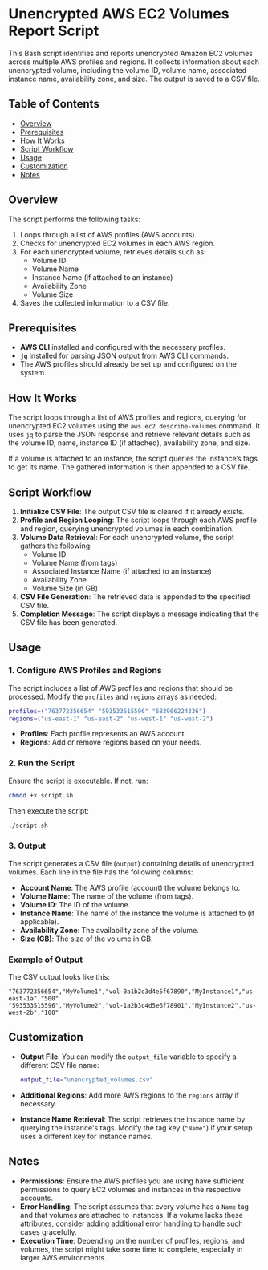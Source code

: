 # Unencrypted AWS EC2 Volumes Report Script

This Bash script identifies and reports unencrypted Amazon EC2 volumes across multiple AWS profiles and regions. It collects information about each unencrypted volume, including the volume ID, volume name, associated instance name, availability zone, and size. The output is saved to a CSV file.

## Table of Contents

- [Overview](#overview)
- [Prerequisites](#prerequisites)
- [How It Works](#how-it-works)
- [Script Workflow](#script-workflow)
- [Usage](#usage)
- [Customization](#customization)
- [Notes](#notes)

## Overview

The script performs the following tasks:
1. Loops through a list of AWS profiles (AWS accounts).
2. Checks for unencrypted EC2 volumes in each AWS region.
3. For each unencrypted volume, retrieves details such as:
   - Volume ID
   - Volume Name
   - Instance Name (if attached to an instance)
   - Availability Zone
   - Volume Size
4. Saves the collected information to a CSV file.

## Prerequisites

- **AWS CLI** installed and configured with the necessary profiles.
- **`jq`** installed for parsing JSON output from AWS CLI commands.
- The AWS profiles should already be set up and configured on the system.

## How It Works

The script loops through a list of AWS profiles and regions, querying for unencrypted EC2 volumes using the `aws ec2 describe-volumes` command. It uses `jq` to parse the JSON response and retrieve relevant details such as the volume ID, name, instance ID (if attached), availability zone, and size.

If a volume is attached to an instance, the script queries the instance’s tags to get its name. The gathered information is then appended to a CSV file.

## Script Workflow

1. **Initialize CSV File**: The output CSV file is cleared if it already exists.
2. **Profile and Region Looping**: The script loops through each AWS profile and region, querying unencrypted volumes in each combination.
3. **Volume Data Retrieval**: For each unencrypted volume, the script gathers the following:
   - Volume ID
   - Volume Name (from tags)
   - Associated Instance Name (if attached to an instance)
   - Availability Zone
   - Volume Size (in GB)
4. **CSV File Generation**: The retrieved data is appended to the specified CSV file.
5. **Completion Message**: The script displays a message indicating that the CSV file has been generated.

## Usage

### 1. Configure AWS Profiles and Regions

The script includes a list of AWS profiles and regions that should be processed. Modify the `profiles` and `regions` arrays as needed:

```bash
profiles=("763772356654" "593533515596" "683966224336")
regions=("us-east-1" "us-east-2" "us-west-1" "us-west-2")
```

- **Profiles**: Each profile represents an AWS account.
- **Regions**: Add or remove regions based on your needs.

### 2. Run the Script

Ensure the script is executable. If not, run:

```bash
chmod +x script.sh
```

Then execute the script:

```bash
./script.sh
```

### 3. Output

The script generates a CSV file (`output`) containing details of unencrypted volumes. Each line in the file has the following columns:
- **Account Name**: The AWS profile (account) the volume belongs to.
- **Volume Name**: The name of the volume (from tags).
- **Volume ID**: The ID of the volume.
- **Instance Name**: The name of the instance the volume is attached to (if applicable).
- **Availability Zone**: The availability zone of the volume.
- **Size (GB)**: The size of the volume in GB.

### Example of Output

The CSV output looks like this:

```
"763772356654","MyVolume1","vol-0a1b2c3d4e5f67890","MyInstance1","us-east-1a","500"
"593533515596","MyVolume2","vol-1a2b3c4d5e6f78901","MyInstance2","us-west-2b","100"
```

## Customization

- **Output File**: You can modify the `output_file` variable to specify a different CSV file name:
  ```bash
  output_file="unencrypted_volumes.csv"
  ```
  
- **Additional Regions**: Add more AWS regions to the `regions` array if necessary.

- **Instance Name Retrieval**: The script retrieves the instance name by querying the instance's tags. Modify the tag key (`"Name"`) if your setup uses a different key for instance names.

## Notes

- **Permissions**: Ensure the AWS profiles you are using have sufficient permissions to query EC2 volumes and instances in the respective accounts.
- **Error Handling**: The script assumes that every volume has a `Name` tag and that volumes are attached to instances. If a volume lacks these attributes, consider adding additional error handling to handle such cases gracefully.
- **Execution Time**: Depending on the number of profiles, regions, and volumes, the script might take some time to complete, especially in larger AWS environments.